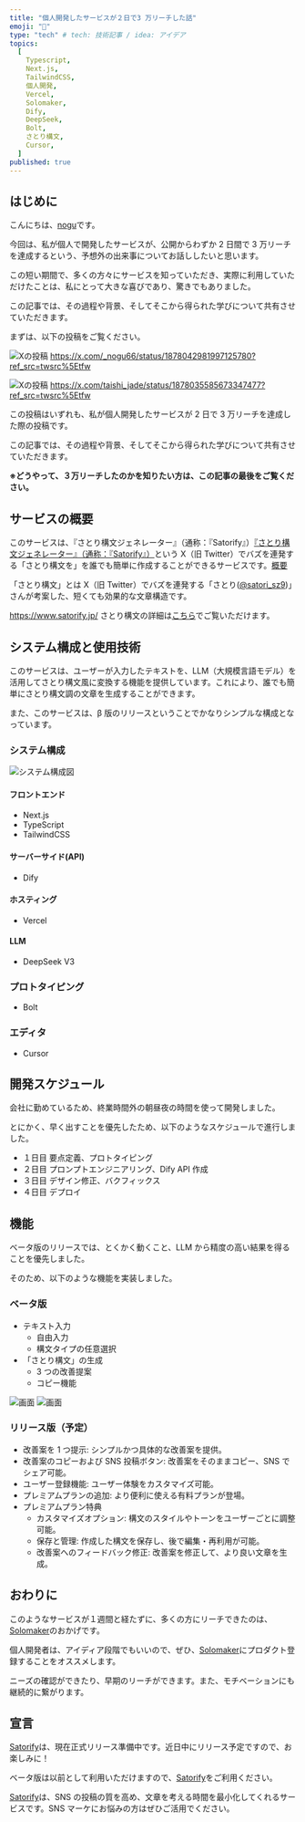 ```yaml
---
title: "個人開発したサービスが２日で3 万リーチした話"
emoji: "🚀"
type: "tech" # tech: 技術記事 / idea: アイデア
topics:
  [
    Typescript,
    Next.js,
    TailwindCSS,
    個人開発,
    Vercel,
    Solomaker,
    Dify,
    DeepSeek,
    Bolt,
    さとり構文,
    Cursor,
  ]
published: true
---
```


## はじめに

こんにちは、[nogu](https://x.com/_nogu66)です。

今回は、私が個人で開発したサービスが、公開からわずか 2 日間で 3 万リーチを達成するという、予想外の出来事についてお話ししたいと思います。

この短い期間で、多くの方々にサービスを知っていただき、実際に利用していただけたことは、私にとって大きな喜びであり、驚きでもありました。

この記事では、その過程や背景、そしてそこから得られた学びについて共有させていただきます。

まずは、以下の投稿をご覧ください。

![Xの投稿](/images/release-satorify-beta-version/post-1.png "@_nogu66の投稿")
https://x.com/_nogu66/status/1878042981997125780?ref_src=twsrc%5Etfw

![Xの投稿](/images/release-satorify-beta-version/post-2.png "@taishi_jadeの投稿")
https://x.com/taishi_jade/status/1878035585673347477?ref_src=twsrc%5Etfw

この投稿はいずれも、私が個人開発したサービスが 2 日で 3 万リーチを達成した際の投稿です。

この記事では、その過程や背景、そしてそこから得られた学びについて共有させていただきます。

**※どうやって、３万リーチしたのかを知りたい方は、この記事の最後をご覧ください。**

## サービスの概要

このサービスは、『さとり構文ジェネレーター』（通称：『Satorify』）[『さとり構文ジェネレーター』（通称：『Satorify』）](https://www.satorify.jp/)という X（旧 Twitter）でバズを連発する「さとり構文を」を誰でも簡単に作成することができるサービスです。[概要](https://www.solomaker.dev/products/069e7ef7-ea4b-46e1-a96e-da3ff1d59686)

「さとり構文」とは X（旧 Twitter）でバズを連発する「さとり([@satori_sz9](https://x.com/satori_sz9))」さんが考案した、短くても効果的な文章構造です。

https://www.satorify.jp/
さとり構文の詳細は[こちら](https://note.com/nogu66/n/n935806694006)でご覧いただけます。

## システム構成と使用技術

このサービスは、ユーザーが入力したテキストを、LLM（大規模言語モデル）を活用してさとり構文風に変換する機能を提供しています。これにより、誰でも簡単にさとり構文調の文章を生成することができます。

また、このサービスは、β 版のリリースということでかなりシンプルな構成となっています。

### システム構成

![システム構成図](/images/release-satorify-beta-version/satorify-architecture-diagram.png "Satorifyのシステム構成")

#### フロントエンド

- Next.js
- TypeScript
- TailwindCSS

#### サーバーサイド(API)

- Dify

#### ホスティング

- Vercel

#### LLM

- DeepSeek V3

### プロトタイピング

- Bolt

### エディタ

- Cursor

## 開発スケジュール

会社に勤めているため、終業時間外の朝昼夜の時間を使って開発しました。

とにかく、早く出すことを優先したため、以下のようなスケジュールで進行しました。

- １日目 要点定義、プロトタイピング
- ２日目 プロンプトエンジニアリング、Dify API 作成
- ３日目 デザイン修正、バクフィックス
- ４日目 デプロイ

## 機能

ベータ版のリリースでは、とくかく動くこと、LLM から精度の高い結果を得ることを優先しました。

そのため、以下のような機能を実装しました。

### ベータ版

- テキスト入力
  - 自由入力
  - 構文タイプの任意選択
- 「さとり構文」の生成
  - 3 つの改善提案
  - コピー機能

![画面](/images/release-satorify-beta-version/satorify-1.png "Satorifyのホーム画面")
![画面](/images/release-satorify-beta-version/satorify-2.png "Satorifyの生成画面")

### リリース版（予定）

- 改善案を 1 つ提示: シンプルかつ具体的な改善案を提供。
- 改善案のコピーおよび SNS 投稿ボタン: 改善案をそのままコピー、SNS でシェア可能。
- ユーザー登録機能: ユーザー体験をカスタマイズ可能。
- プレミアムプランの追加: より便利に使える有料プランが登場。
- プレミアムプラン特典
  - カスタマイズオプション: 構文のスタイルやトーンをユーザーごとに調整可能。
  - 保存と管理: 作成した構文を保存し、後で編集・再利用が可能。
  - 改善案へのフィードバック修正: 改善案を修正して、より良い文章を生成。

## おわりに

このようなサービスが１週間と経たずに、多くの方にリーチできたのは、[Solomaker](https://www.solomaker.dev/)のおかげです。

個人開発者は、アイディア段階でもいいので、ぜひ、[Solomaker](https://www.solomaker.dev/)にプロダクト登録することをオススメします。

ニーズの確認ができたり、早期のリーチができます。また、モチベーションにも継続的に繋がります。

## 宣言

[Satorify](https://satorify.com/)は、現在正式リリース準備中です。近日中にリリース予定ですので、お楽しみに！

ベータ版は以前として利用いただけますので、[Satorify](https://satorify.com/)をご利用ください。

[Satorify](https://satorify.com/)は、SNS の投稿の質を高め、文章を考える時間を最小化してくれるサービスです。SNS マーケにお悩みの方はぜひご活用でください。
